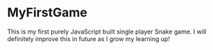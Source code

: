 # MyFirstGame
This is my first purely JavaScript built single player Snake game. I will definitely improve this in future as I grow my learning up! 
